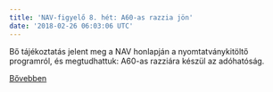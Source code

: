```yaml
---
title: 'NAV-figyelő 8. hét: A60-as razzia jön'
date: '2018-02-26 06:03:06 UTC'
---
```


Bő tájékoztatás jelent meg a NAV honlapján a nyomtatványkitöltő programról, és megtudhattuk: A60-as razziára készül az adóhatóság.


[Bővebben](http://ift.tt/2Fwh2Al)
